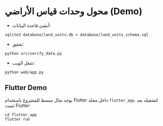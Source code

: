 # محول وحدات قياس الأراضي (Demo)
- أنشئ قاعدة البيانات:
```
sqlite3 database/land_units.db < database/land_units_schema.sql
```
- تحقق:
```
python src/verify_data.py
```
- شغل الويب:
```
python web/app.py
```

## Flutter Demo
يوجد مثال مبسط للمشروع باستخدام Flutter داخل مجلد `flutter_app`.
لتشغيله بعد تثبيت Flutter:
```
cd flutter_app
flutter run
```
